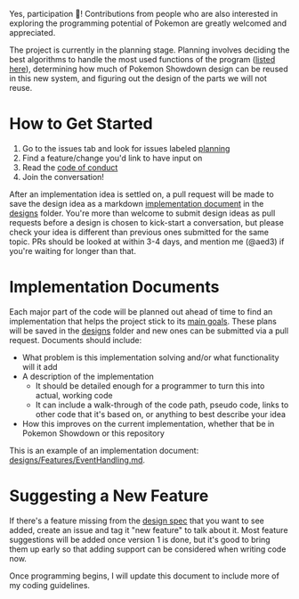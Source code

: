 Yes, participation 🎉! Contributions from people who are also interested in exploring the programming potential of Pokemon are greatly welcomed and appreciated.

The project is currently in the planning stage. Planning involves deciding the best algorithms to handle the most used functions of the program ([listed here](DESIGN_SPEC.md#critical-places-for-high-performance)), determining how much of Pokemon Showdown design can be reused in this new system, and figuring out the design of the parts we will not reuse.

# How to Get Started
1. Go to the issues tab and look for issues labeled [planning](https://github.com/aed3/poke-sim/labels/planning)
2. Find a feature/change you'd link to have input on
3. Read the [code of conduct](CODE_OF_CONDUCT.md)
4. Join the conversation!

After an implementation idea is settled on, a pull request will be made to save the design idea as a markdown [implementation document](#implementation-document) in the [designs](/designs/) folder. You're more than welcome to submit design ideas as pull requests before a design is chosen to kick-start a conversation, but please check your idea is different than previous ones submitted for the same topic. PRs should be looked at within 3-4 days, and mention me (@aed3) if you're waiting for longer than that.

# Implementation Documents
Each major part of the code will be planned out ahead of time to find an implementation that helps the project stick to its [main goals](DESIGN_SPEC.md#main-goals). These plans will be saved in the [designs](/designs/) folder and new ones can be submitted via a pull request. Documents should include: 
- What problem is this implementation solving and/or what functionality will it add
- A description of the implementation
  - It should be detailed enough for a programmer to turn this into actual, working code
  - It can include a walk-through of the code path, pseudo code, links to other code that it's based on, or anything to best describe your idea
- How this improves on the current implementation, whether that be in Pokemon Showdown or this repository

This is an example of an implementation document: [designs/Features/EventHandling.md](https://github.com/aed3/poke-sim/blob/945900d6ff8f9637909ea6161f8b155ba7c34ea1/designs/Features/EventHandling.md).

# Suggesting a New Feature
If there's a feature missing from the [design spec](DESIGN_SPEC.md) that you want to see added, create an issue and tag it "new feature" to talk about it. Most feature suggestions will be added once version 1 is done, but it's good to bring them up early so that adding support can be considered when writing code now.


Once programming begins, I will update this document to include more of my coding guidelines.
